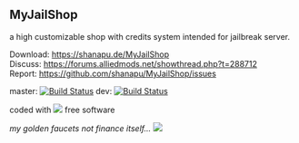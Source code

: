 ## MyJailShop
  
  a high customizable shop with credits system intended for jailbreak server.
  
Download: https://shanapu.de/MyJailShop  
Discuss: https://forums.alliedmods.net/showthread.php?t=288712  
Report: https://github.com/shanapu/MyJailShop/issues  
  
master: [![Build Status](https://img.shields.io/travis/shanapu/MyJailShop/master.svg?style=flat-square)](https://travis-ci.org/shanapu/MyJailShop?branch=master)  dev: [![Build Status](https://img.shields.io/travis/shanapu/MyJailShop/dev.svg?style=flat-square)](https://travis-ci.org/shanapu/MyJailShop?branch=dev)  
  
  
  
coded with ![](http://shanapu.de/githearth-small.png) free software
  
*my golden faucets not finance itself...* [ ![](http://shanapu.de/donate.gif)](https://www.paypal.com/cgi-bin/webscr?cmd=_s-xclick&hosted_button_id=QT8TVRSYWP53J)




